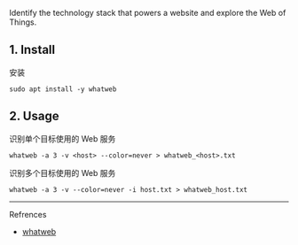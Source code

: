 Identify the technology stack that powers a website and explore the Web of Things.

## 1. Install

安装

```
sudo apt install -y whatweb
```

## 2. Usage

识别单个目标使用的 Web 服务

```
whatweb -a 3 -v <host> --color=never > whatweb_<host>.txt
```

识别多个目标使用的 Web 服务

```
whatweb -a 3 -v --color=never -i host.txt > whatweb_host.txt
```

---

Refrences

- [whatweb](https://www.kali.org/tools/whatweb/)

